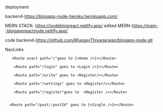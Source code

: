 deployment

backend-https://blogapp-node-heroku.herokuapp.com/
 
 
 MERN STACK- https://nodeblogreact.netlify.app/
 edited MERN-https://main--blogappreactnode.netlify.app/
 
 
 code
 backend-https://github.com/RhagaviThiyagarajan/blogapp-node.git
 
 NavLinks
 
       <Route exact path="/"goes to {<Home />}></Route>

        <Route path="/login" goes to <Login />}></Route>

        <Route path="/write" goes to <Register/></Route>

        <Route path="/settings" goes to <Register/></Route>

        <Route path="/register"goes to  <Register /></Route>
     
      
      <Route path="/post/:postId" goes to {<Single />}></Route>
